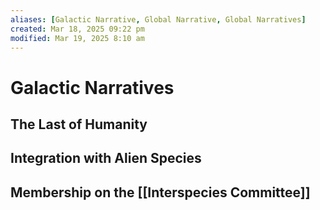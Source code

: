 ```yaml
---
aliases: [Galactic Narrative, Global Narrative, Global Narratives]
created: Mar 18, 2025 09:22 pm
modified: Mar 19, 2025 8:10 am
---
```


# Galactic Narratives

## The Last of Humanity

## Integration with Alien Species

## Membership on the [[Interspecies Committee]]